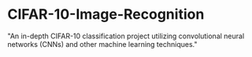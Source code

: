# CIFAR-10-Image-Recognition
"An in-depth CIFAR-10 classification project utilizing convolutional neural networks (CNNs) and other machine learning techniques."
